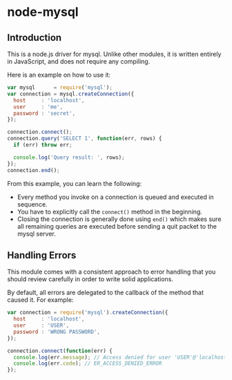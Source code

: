 # node-mysql

## Introduction

This is a node.js driver for mysql. Unlike other modules, it is written
entirely in JavaScript, and does not require any compiling.

Here is an example on how to use it:

```js
var mysql      = require('mysql');
var connection = mysql.createConnection({
  host     : 'localhost',
  user     : 'me',
  password : 'secret',
});

connection.connect();
connection.query('SELECT 1', function(err, rows) {
  if (err) throw err;

  console.log('Query result: ', rows);
});
connection.end();
```

From this example, you can learn the following:

* Every method you invoke on a connection is queued and executed in sequence.
* You have to explicitly call the `connect()` method in the beginning.
* Closing the connection is generally done using `end()` which makes sure all
  remaining queries are executed before sending a quit packet to the mysql
  server.

## Handling Errors

This module comes with a consistent approach to error handling that you should
review carefully in order to write solid applications.

By default, all errors are delegated to the callback of the method that caused
it. For example:

```js
var connection = require('mysql').createConnection({
  host     : 'localhost',
  user     : 'USER',
  password : 'WRONG PASSWORD',
});

connection.connect(function(err) {
  console.log(err.message); // Access denied for user 'USER'@'localhost' (using password: YES)
  console.log(err.code); // ER_ACCESS_DENIED_ERROR
});
```
